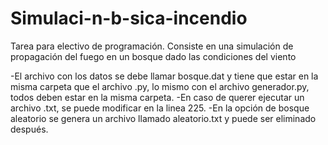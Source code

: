 # Simulaci-n-b-sica-incendio
Tarea para electivo de programación. Consiste en una simulación de propagación del fuego en un bosque dado las condiciones del viento


-El archivo con los datos se debe llamar bosque.dat y tiene que estar en la misma carpeta que el archivo .py, lo mismo con el archivo generador.py, todos deben estar en la misma carpeta.
-En caso de querer ejecutar un archivo .txt, se puede modificar en la linea 225.
-En la opción de bosque aleatorio se genera un archivo llamado aleatorio.txt y puede ser eliminado después.
